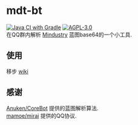 # mdt-bt
[![Java CI with Gradle](https://github.com/purofle/mdt-bt/actions/workflows/gradle.yml/badge.svg)](https://github.com/purofle/mdt-bt/actions/workflows/gradle.yml)
[![AGPL-3.0](https://img.shields.io/github/license/purofle/mdt-bt)](https://github.com/purofle/mdt-bt/https://github.com/purofle/mdt-bt/blob/main/LICENSE)  
在QQ群内解析 [Mindustry](https://github.com/Anuken/Mindustry) 蓝图base64的一个小工具.
## 使用
移步 [wiki](https://github.com/purofle/mdt-bt/wiki)
## 感谢
[Anuken/CoreBot](https://github.com/Anuken/CoreBot) 提供的蓝图解析算法.  
[mamoe/mirai](https://github.com/mamoe/mirai) 提供的QQ协议.
